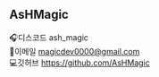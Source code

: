 ## AsHMagic
🎧디스코드 ash_magic 
<br/>
📩이메일 magicdev0000@gmail.com
<br/>
💻깃허브 https://github.com/AsHMagic
